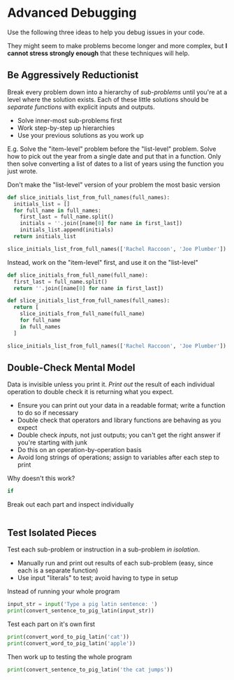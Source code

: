 # Advanced Debugging

Use the following three ideas to help you debug issues in your code.

They might seem to make problems become longer and more complex, but **I cannot stress strongly enough** that these techniques will help.

## Be Aggressively Reductionist

Break every problem down into a hierarchy of _sub-problems_ until you're at a level where the solution exists.
Each of these little solutions should be _separate functions_ with explicit inputs and outputs.

* Solve inner-most sub-problems first
* Work step-by-step up hierarchies
* Use your previous solutions as you work up

E.g. Solve the "item-level" problem before the "list-level" problem.
Solve how to pick out the year from a single date and put that in a function.
Only then solve converting a list of dates to a list of years using the function you just wrote.

Don't make the "list-level" version of your problem the most basic version

```py
def slice_initials_list_from_full_names(full_names):
  initials_list = []
  for full_name in full_names:
    first_last = full_name.split()
    initials = ''.join([name[0] for name in first_last])
    initials_list.append(initials)
  return initials_list

slice_initials_list_from_full_names(['Rachel Raccoon', 'Joe Plumber'])
```

Instead, work on the "item-level" first, and use it on the "list-level"

```py
def slice_initials_from_full_name(full_name):
  first_last = full_name.split()
  return ''.join([name[0] for name in first_last])

def slice_initials_list_from_full_names(full_names):
  return [
    slice_initials_from_full_name(full_name)
    for full_name
    in full_names
  ]

slice_initials_list_from_full_names(['Rachel Raccoon', 'Joe Plumber'])
```

## Double-Check Mental Model

Data is invisible unless you print it.
_Print out_ the result of each individual operation to double check it is returning what you expect.

* Ensure you can print out your data in a readable format; write a function to do so if necessary
* Double check that operators and library functions are behaving as you expect
* Double check _inputs_, not just outputs; you can't get the right answer if you're starting with junk
* Do this on an operation-by-operation basis
* Avoid long strings of operations; assign to variables after each step to print

Why doesn't this work?

```py
if
```

Break out each part and inspect individually

```py

```

## Test Isolated Pieces

Test each sub-problem or instruction in a sub-problem _in isolation_.

* Manually run and print out results of each sub-problem (easy, since each is a separate function)
* Use input "literals" to test; avoid having to type in setup

Instead of running your whole program

```py
input_str = input('Type a pig latin sentence: ')
print(convert_sentence_to_pig_latin(input_str))
```

Test each part on it's own first

```py
print(convert_word_to_pig_latin('cat'))
print(convert_word_to_pig_latin('apple'))
```

Then work up to testing the whole program

```py
print(convert_sentence_to_pig_latin('the cat jumps'))
```
